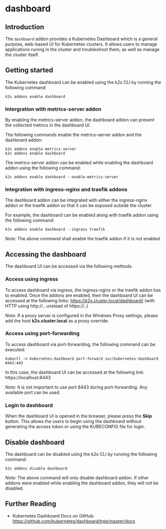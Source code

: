 <!--
SPDX-FileCopyrightText: © 2023 Siemens Healthcare GmbH

SPDX-License-Identifier: MIT
-->

# dashboard

## Introduction

The `dashboard` addon provides a Kubernetes Dashboard which is a general purpose, web-based UI for Kubernetes clusters. It allows users to manage applications runing in the cluster and troubleshoot them, as well as manage the cluster itself.

## Getting started

The Kubernetes dashboard can be enabled using the k2s CLI by running the following command:
```
k2s addons enable dashboard
```

### Intergration with metrics-server addon

By enabling the metrics-server addon, the dashboard addon can present the collected metrics in the dashboard UI. 

The following commands enable the metrics-server addon and the dashboard addon:
```
k2s addons enable metrics-server
k2s addons enable dashboard
```

The metrics-server addon can be enabled while enabling the dashboard addon using the following command:
```
k2s addons enable dashboard --enable-metrics-server
```

### Integration with ingress-nginx and traefik addons

The dashboard addon can be integrated with either the ingress-nginx addon or the traefik addon so that it can be exposed outside the cluster.

For example, the dashboard can be enabled along with traefik addon using the following command:
```
k2s addons enable dashboard --ingress traefik
```
_Note:_ The above command shall enable the traefik addon if it is not enabled.

## Accessing the dashboard

The dashboard UI can be accessed via the following methods.

### Access using ingress

To access dashboard via ingress, the ingress-nginx or the traefik addon has to enabled.
Once the addons are enabled, then the dashboard UI can be accessed at the following links: https://k2s.cluster.local/dashboard/ (with HTTP using http://.. unstead of https://..)

_Note:_ If a proxy server is configured in the Windows Proxy settings, please add the host **k2s.cluster.local** as a proxy override.

### Access using port-forwarding

To access dashboard via port-forwarding, the following command can be executed:
```
kubectl -n kubernetes-dashboard port-forward svc/kubernetes-dashboard 8443:443
```
In this case, the dashboard UI can be accessed at the following link: https://localhost:8443

_Note:_ It is not important to use port 8443 during port-forwarding. Any available port can be used.

### Login to dashboard

When the dashboard UI is opened in the browser, please press the **Skip** button. This allows the users to begin using the dashboard without generating the access token or using the KUBECONFIG file for login.

## Disable dashboard

The dashboard can be disabled using the k2s CLI by running the following command:
```
k2s addons disable dashboard
```

_Note:_ The above command will only disable dashboard addon. If other addons were enabled while enabling the dashboard addon, they will not be disabled.

## Further Reading
- Kubernetes Dashboard Docs on GitHub: https://github.com/kubernetes/dashboard/tree/master/docs